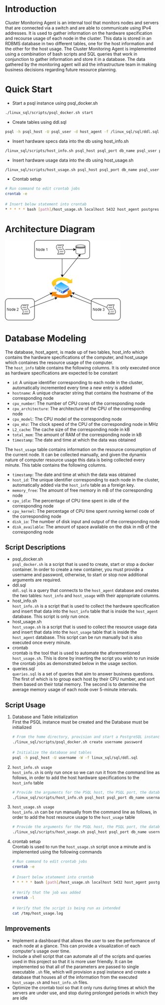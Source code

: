 # Introduction
Cluster Monitoring Agent is an internal tool that 
monitors nodes and servers that are connected via 
a switch and are able to communicate using IPv4 
addresses. It is used to gather information on the 
hardware specification and recourse usage of each 
node in the cluster. This data is stored in an RDBMS 
database in two different tables, one for the host 
information and the other for the host usage. The 
Cluster Monitoring Agent is implemented using a 
combination of bash scripts and SQL queries that 
work in conjunction to gather information and store 
it in a database. The data gathered by the monitoring 
agent will aid the infrastructure team in making 
business decisions regarding future resource planning. 


# Quick Start
- Start a psql instance using psql_docker.sh
``` bash 
./linux_sql/scripts/psql_docker.sh start 
```
- Create tables using ddl.sql
``` bash
psql -h psql_host -U psql_user -d host_agent -f /linux_sql/sql/ddl.sql 
```
- Insert hardware specs data into the db using host_info.sh
``` bash
/linux_sql/scripts/host_info.sh psql_host psql_port db_name psql_user psql_password 
```
- Insert hardware usage data into the db using host_usage.sh
``` bash
/linux_sql/scripts/host_usage.sh psql_host psql_port db_name psql_user psql_password 
```
- Crontab setup
``` bash
# Run command to edit crontab jobs
crontab -e

# Insert below statement into crontab
* * * * * bash [path]/host_usage.sh localhost 5432 host_agent postgres password > /tmp/host_usage.log
```

# Architecture Diagram
![architecture diagram](assets/architecture.png)

# Database Modeling
The database, host_agent, is made up of two tables, host_info which contains the 
hardware specifications of the computer, and host_usage which containes the 
resource usage of the computer. \
The `host_info` table contains the following columns. It is only
executed once as hardware specifications are expected to be constant
- `id`: A unique identifier corresponding to each node in the cluster, automatically incremented every time a new entry is added
- `hostname`: A unique character string that contains the hostname of the corresponding node
- `cpu_number`: The number of CPU cores of the corresponding node
- `cpu_architecture`: The architecture of the CPU of the corresponding node
- `cpu_model`: The CPU model of the corresponding node
- `cpu_mhz`: The clock speed of the CPU of the corresponding node in MHz
- `L2_cache`: The cache size of the corresponding node in kB
- `total_mem`: The amount of RAM of the corresponding node in kB
- `timestamp`: The date and time at which the data was obtained

The `host_usage` table contains information on the resource consumption of the 
current node. It can be collected manually, and given the dynamix nature of computer
resource usage this data is being collected every minute. This table contains the 
following columns.
- `timestamp`: The date and time at which the data was obtained
- `host_id`: The unique identifier corresponding to each node in the cluster, automatically added via the `host_info` table as a foreign key.
- `memory_free`: The amount of free memory in mB of the corresponding node 
- `cpu_idle`: The percentage of CPU time spent in idle of the corresponding node
- `cpu_kernel`: The percentage of CPU time spent running kernel code of the corresponding node
- `disk_io`: The number of disk input and output of the corresponding node
- `disk_available`: The amount of space available on the disk in mB of the corresponding node


## Script Descriptions
- psql_docker.sh \
`psql_docker.sh` is a script that is used to create, start or stop a docker container. In order to create a new container, you must provide a username and password, otherwise, to start or stop now additional arguments are required. 
- ddl.sql \
`ddl.sql` is a query that connects to the `host_agent` database and creates the two tables: `host_info` and `host_usage` with their appropriate columns.
- host_info.sh \
`host_info.sh` is a script that is used to collect the hardware specification and insert that data into the `host_info` table that is inside the `host_agent` database. This script is only run once.
- host_usage.sh \
`host_usage.sh` is a script that is used to collect the resource usage data and insert that data into the `host_usage` table that is inside the `host_agent` database. This script can be run manually but is also executed once every minute.
- crontab \
crontab is the tool that is used to automate the aforementioned `host_usage.sh`. This is done by inserting the script you wish to run inside the crontab jobs as demonstrated below in the usage section.
- queries.sql \
`queries.sql` is a set of queries that aim to answer business questions. The first of which is to group each host by their CPU number, and sort them based on their total memory. The second is to determine the average memory usage of each node over 5-minute intervals. 

## Script Usage
1. Database and Table initialization \
    First the PSQL instance must be created and the Database must be initialized
    ``` bash
    # From the home directory, provision and start a PostgreSQL instance with Docker with a username and password
    ./linux_sql/scripts/psql_docker.sh create username password
    
    # Initialize the database and tables
    psql -h psql_host -U username -W -f linux_sql/sql/ddl.sql
    ```
1. `host_info.sh usage` \
    `host_info.sh` is only run once so we can run it from the command line as follows, in order to add the host hardware specifications to the `host_info` table
    ``` bash
    # Provide the arguments for the PSQL host, the PSQL port, the database name, and the username and password used to provision the PSQL instance
    ./linux_sql/scripts/host_info.sh psql_host psql_port db_name username password
    ```
1. `host_usage.sh usage` \
    `host_info.sh` can be run manually from the command line as follows, in order to add the host resource usage to the `host_usage` table
    ``` bash
    # Provide the arguments for the PSQL host, the PSQL port, the database name, and the username and password used to provision the PSQL instance.
    ./linux_sql/scripts/host_usage.sh psql_host psql_port db_name username password
    ```
1. crontab setup \
    Crontab is used to run the `host_usage.sh` script once a minute and is implemented using the following commands
    ``` bash
    # Run command to edit crontab jobs
    crontab -e
    
    # Insert below statement into crontab
    * * * * * bash [path]/host_usage.sh localhost 5432 host_agent postgres password > /tmp/host_usage.log
    
    # Verify that the job was added
    crontab -l
    
    # Verify that the script is being run as intended
    cat /tmp/host_usage.log
    ```
## Improvements 
- Implement a dashboard that allows the user to see the performance of each node at a glance. This can provide a visualization of each computer's usage over time.
- Include a shell script that can automate all of the scripts and queries used in this project so that it is more user friendly. It can be implemented so that all of the parameters are passed to single executable `.sh` file, which will provision a psql instance and create a database that houses all of the information from the executed `host_usage.sh` and `host_info.sh` files. 
- Optimize the crontab tool so that it only runs during times at which the servers are under use, and stop during prolonged periods in which they are idle 